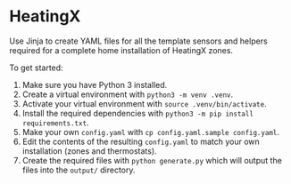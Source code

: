 # HeatingX

Use Jinja to create YAML files for all the template sensors and helpers required for a complete home installation of HeatingX zones.

To get started:
1. Make sure you have Python 3 installed.
2. Create a virtual environment with `python3 -m venv .venv`.
3. Activate your virtual environment with `source .venv/bin/activate`.
4. Install the required dependencies with `python3 -m pip install requirements.txt`.
5. Make your own `config.yaml` with `cp config.yaml.sample config.yaml`.
6. Edit the contents of the resulting `config.yaml` to match your own installation (zones and thermostats).
7. Create the required files with `python generate.py` which will output the files into
the `output/` directory.
